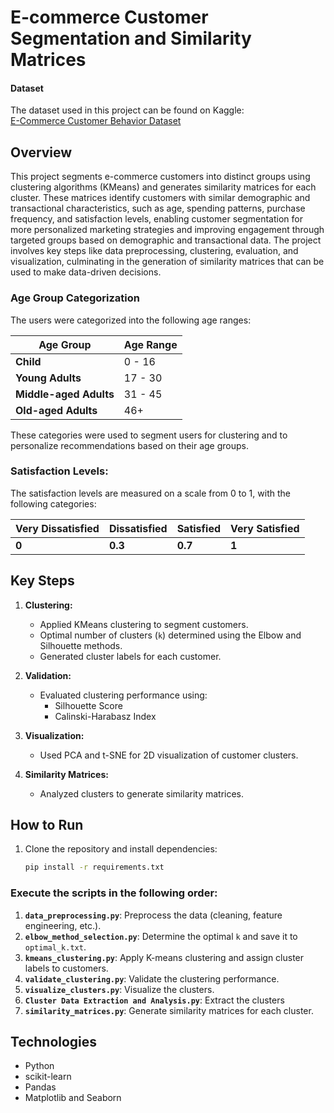 # E-commerce Customer Segmentation and Similarity Matrices
#### Dataset
The dataset used in this project can be found on Kaggle:  
[E-Commerce Customer Behavior Dataset](https://www.kaggle.com/datasets/uom190346a/e-commerce-customer-behavior-dataset/data)

## Overview
This project segments e-commerce customers into distinct groups using clustering algorithms (KMeans) and generates similarity matrices for each cluster. These matrices identify customers with similar demographic and transactional characteristics, such as age, spending patterns, purchase frequency, and satisfaction levels, enabling customer segmentation for more personalized marketing strategies and improving engagement through targeted groups based on demographic and transactional data. The project involves key steps like data preprocessing, clustering, evaluation, and visualization, culminating in the generation of similarity matrices that can be used to make data-driven decisions.


### Age Group Categorization
The users were categorized into the following age ranges:

| Age Group             | Age Range |
|-----------------------|-----------|
| **Child**             | 0 - 16    |
| **Young Adults**      | 17 - 30   |
| **Middle-aged Adults**| 31 - 45   |
| **Old-aged Adults**   | 46+       |



These categories were used to segment users for clustering and to personalize recommendations based on their age groups.

### Satisfaction Levels:
The satisfaction levels are measured on a scale from 0 to 1, with the following categories:

| **Very Dissatisfied** | **Dissatisfied** | **Satisfied** | **Very Satisfied** |
|-----------------------|------------------|---------------|--------------------|
| **0**                 | **0.3**          | **0.7**       | **1**              |


## Key Steps
1. **Clustering:**
   - Applied KMeans clustering to segment customers.
   - Optimal number of clusters (`k`) determined using the Elbow and Silhouette methods.
   - Generated cluster labels for each customer.
   
2. **Validation:**
   - Evaluated clustering performance using:
     - Silhouette Score
     - Calinski-Harabasz Index

3. **Visualization:**
   - Used PCA and t-SNE for 2D visualization of customer clusters.

4. **Similarity Matrices:**
   - Analyzed clusters to generate similarity matrices.

## How to Run
1. Clone the repository and install dependencies:
   ```bash
   pip install -r requirements.txt
   
### Execute the scripts in the following order:

1. **`data_preprocessing.py`**: Preprocess the data (cleaning, feature engineering, etc.).
2. **`elbow_method_selection.py`**: Determine the optimal `k` and save it to `optimal_k.txt`.
3. **`kmeans_clustering.py`**: Apply K-means clustering and assign cluster labels to customers.
4. **`validate_clustering.py`**: Validate the clustering performance.
5. **`visualize_clusters.py`**: Visualize the clusters.
6. **`Cluster Data Extraction and Analysis.py`**: Extract the clusters
7. **`similarity_matrices.py`**: Generate similarity matrices for each cluster.


## Technologies

- Python
- scikit-learn
- Pandas
- Matplotlib and Seaborn

